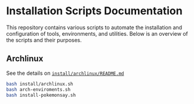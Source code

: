 # Installation Scripts Documentation

This repository contains various scripts to automate the installation and configuration of tools, environments, and utilities. Below is an overview of the scripts and their purposes.

## Archlinux

See the details on [`install/archlinux/README.md`](install/archlinux/README.md)

```bash
bash install/archlinux.sh
bash arch-enviroments.sh
bash install-pokemonsay.sh
``` 

